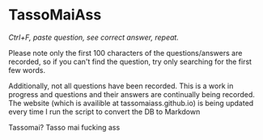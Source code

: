 # TassoMaiAss
*Ctrl+F, paste question, see correct answer, repeat.*

Please note only the first 100 characters of the questions/answers are
recorded, so if you can't find the question, try only searching for the
first few words.

Additionally, not all questions have been recorded.
This is a work in progress and questions and their answers are continually
being recorded. The website (which is availible at tassomaiass.github.io)
is being updated every time I run the script to convert the DB to Markdown

Tassomai? Tasso mai fucking ass
